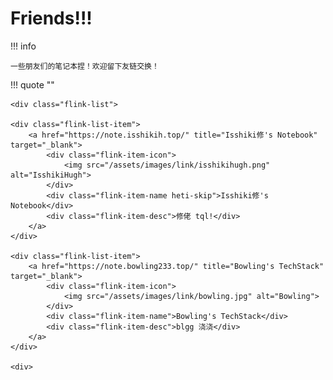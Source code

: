 # Friends!!!

!!! info

    一些朋友们的笔记本捏！欢迎留下友链交换！

!!! quote ""

    <div class="flink-list">

    <div class="flink-list-item">
        <a href="https://note.isshikih.top/" title="Isshiki修's Notebook" target="_blank">
            <div class="flink-item-icon">
                <img src="/assets/images/link/isshikihugh.png" alt="IsshikiHugh">
            </div>
            <div class="flink-item-name heti-skip">Isshiki修's Notebook</div>
            <div class="flink-item-desc">修佬 tql!</div>
        </a>
    </div>

    <div class="flink-list-item">
        <a href="https://note.bowling233.top/" title="Bowling's TechStack" target="_blank">
            <div class="flink-item-icon">
                <img src="/assets/images/link/bowling.jpg" alt="Bowling">
            </div>
            <div class="flink-item-name">Bowling's TechStack</div>
            <div class="flink-item-desc">blgg 浇浇</div>
        </a>
    </div>

    <div>